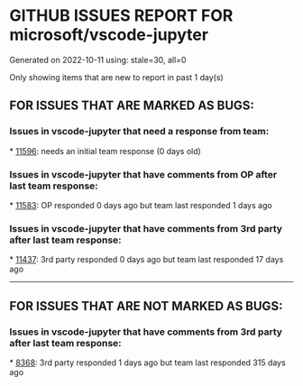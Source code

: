 
# GITHUB ISSUES REPORT FOR microsoft/vscode-jupyter


Generated on 2022-10-11 using: stale=30, all=0


Only showing items that are new to report in past 1 day(s)


## FOR ISSUES THAT ARE MARKED AS BUGS:


### Issues in vscode-jupyter that need a response from team:


\* [11596](https://github.com/microsoft/vscode-jupyter/issues/11596 "&quot;No Pip installer&quot; when ancestor folder contains poetry"): needs an initial team response (0 days old)

### Issues in vscode-jupyter that have comments from OP after last team response:


\* [11583](https://github.com/microsoft/vscode-jupyter/issues/11583 "Reuse of cell makes it move"): OP responded 0 days ago but team last responded 1 days ago

### Issues in vscode-jupyter that have comments from 3rd party after last team response:


\* [11437](https://github.com/microsoft/vscode-jupyter/issues/11437 "vscode jupyter outputs garbled Russian symbols"): 3rd party responded 0 days ago but team last responded 17 days ago

---

## FOR ISSUES THAT ARE NOT MARKED AS BUGS:


### Issues in vscode-jupyter that have comments from 3rd party after last team response:


\* [8368](https://github.com/microsoft/vscode-jupyter/issues/8368 "Option to display a line for every cell in .py files with percent markup"): 3rd party responded 1 days ago but team last responded 315 days ago
